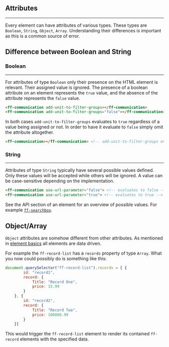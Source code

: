 ## Attributes

---
Every element can have attributes of various types. These types are `Boolean`, `String`, `Object`, `Array`. Understanding their differences is important as this is a common source of error.

## Difference between Boolean and String

### Boolean

---

For attributes of type `Boolean` only their presence on the HTML element is relevant. Their assigned value is ignored. The presence of a boolean attribute on an element represents the `true` value, and the absence of the attribute represents the `false` value.

```html
<ff-communication add-unit-to-filter-groups></ff-communication>
<ff-communication add-unit-to-filter-groups="false"></ff-communication>
``` 

In both cases `add-unit-to-filter-groups` evaluates to `true` regardless of a value being assigned or not. In order to have it evaluate to `false` simply omit the attribute altogether.

```html
<ff-communication></ff-communication> <!-- add-unit-to-filter-groups evaluates to false -->
``` 

### String

---
Attributes of type `String` typically have several possible values defined. Only these values will be accepted while others will be ignored. A value can be case-sensitive depending on the implementation.

```html
<ff-communication use-url-parameter="false"> <!-- evaluates to false -->
<ff-communication use-url-parameter="true"> <!-- evaluates to true -->
``` 

See the API section of an element for an overview of possible values. For example [`ff-searchbox`](/api/3.x/ff-searchbox#tab=api).

## Object/Array

`Object` attributes are somehow different from other attributes. As mentioned in [element basics](/documentation/3.x/communication) all elements are data driven.

For example the `ff-record-list` has a `records` property of type `Array`. What you now could possibly do is something like this:

```javascript
document.querySelector("ff-record-list").records = [ {
        id: "record1",
        record: {
            Title: "Record One",
            price: 15.99
        }
    }, {
        id: "record2",
        record: {
            Title: "Record Two",
            price: 100000.99
        }
    }]
``` 

This would trigger the `ff-record-list` element to render its contained `ff-record` elements with the specified data.